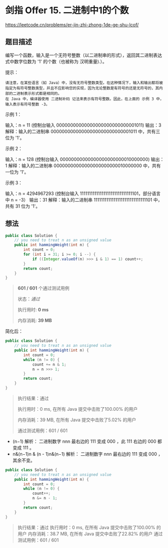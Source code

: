 # 剑指 Offer 15. 二进制中1的个数

https://leetcode.cn/problems/er-jin-zhi-zhong-1de-ge-shu-lcof/



## 题目描述

编写一个函数，输入是一个无符号整数（以二进制串的形式），返回其二进制表达式中数字位数为 '1' 的个数（也被称为 汉明重量).）。

提示：

    请注意，在某些语言（如 Java）中，没有无符号整数类型。在这种情况下，输入和输出都将被指定为有符号整数类型，并且不应影响您的实现，因为无论整数是有符号的还是无符号的，其内部的二进制表示形式都是相同的。
    在 Java 中，编译器使用 二进制补码 记法来表示有符号整数。因此，在上面的 示例 3 中，输入表示有符号整数 -3。


示例 1：

输入：n = 11 (控制台输入 00000000000000000000000000001011)
输出：3
解释：输入的二进制串 00000000000000000000000000001011 中，共有三位为 '1'。

示例 2：

输入：n = 128 (控制台输入 00000000000000000000000010000000)
输出：1
解释：输入的二进制串 00000000000000000000000010000000 中，共有一位为 '1'。

示例 3：

输入：n = 4294967293 (控制台输入 11111111111111111111111111111101，部分语言中 n = -3）
输出：31
解释：输入的二进制串 11111111111111111111111111111101 中，共有 31 位为 '1'。



## 想法

```java
public class Solution {
    // you need to treat n as an unsigned value
    public int hammingWeight(int n) {
        int count = 0;
        for (int i = 31; i >= 0; i --) {
            if ((Integer.valueOf(n) >>> i & 1) == 1) count++;
        }
        return count;
    }
}
```

> **601 / 601** 个通过测试用例
>
> 状态：*通过*
>
> 执行用时: **0 ms**
>
> 内存消耗: **39 MB**

简化后：

```java
public class Solution {
    // you need to treat n as an unsigned value
    public int hammingWeight(int n) {
        int count = 0;
        while (n != 0) {
            count += n & 1;
            n = n >>> 1;
        }
        return count;
    }
}
```

> 执行结果：通过
>
> 执行用时：0 ms, 在所有 Java 提交中击败了100.00% 的用户
>
> 内存消耗：39 MB, 在所有 Java 提交中击败了5.02% 的用户
>
> 通过测试用例：601 / 601

* (n−1) 解析： 二进制数字 nnn 最右边的 111 变成 000 ，此 111 右边的 000 都变成 111 。
* n&(n−1)n \& (n - 1)n&(n−1) 解析： 二进制数字 nnn 最右边的 111 变成 000 ，其余不变。

```java
public class Solution {
    // you need to treat n as an unsigned value
    public int hammingWeight(int n) {
        int count = 0;
        while (n != 0) {
            count++;
            n &= n - 1;
        }
        return count;
    }
}
```

> 执行结果：通过
> 执行用时：0 ms, 在所有 Java 提交中击败了100.00% 的用户
> 内存消耗：38.7 MB, 在所有 Java 提交中击败了22.82% 的用户
> 通过测试用例：601 / 601